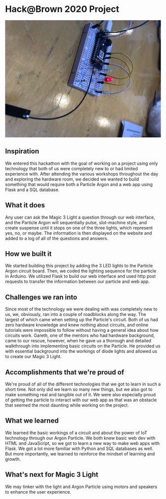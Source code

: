 # Hack@Brown 2020 Project
![Magic 3 Light](IMG_1151.jpg)
## Inspiration
We entered this hackathon with the goal of working on a project using only technology that both of us were completely new to or had limited experience with. After attending the various workshops throughout the day and exploring the hardware room, we decided we wanted to build something that would require both a Particle Argon and a web app using Flask and a SQL database.

## What it does
Any user can ask the Magic 3 Light a question through our web interface, and the Particle Argon will sequentially pulse, slot-machine style, and create suspense until it stops on one of the three lights, which represent yes, no, or maybe. The information is then displayed on the website and added to a log of all of the questions and answers.

## How we built it
We started building this project by adding the 3 LED lights to the Particle Argon circuit board. Then, we coded the lighting sequence for the particle in Arduino. We utilized Flask to build our web interface and used http post requests to transfer the information between our particle and web app.

## Challenges we ran into
Since most of the technology we were dealing with was completely new to us, we, obviously, ran into a couple of roadblocks along the way. The largest of which came when setting up the Particle's circuit. Both of us had zero hardware knowledge and knew nothing about circuits, and online tutorials were impossible to follow without having a general idea about how circuits work. Gareth, one of the mentors who had hardware background, came to our rescue, however, when he gave us a thorough and detailed walkthrough into implementing basic circuits on the Particle. He provided us with essential background into the workings of diode lights and allowed us to create our Magic 3 Light.

## Accomplishments that we're proud of
We're proud of all of the different technologies that we got to learn in such a short time. Not only did we learn so many new things, but we also got to make something real and tangible out of it. We were also especially proud of getting the particle to interact with our web app as that was an obstacle that seemed the most daunting while working on the project.

## What we learned
We learned the basic workings of a circuit and about the power of IoT technology through our Argon Particle. We both knew basic web dev with HTML and JavaScript, so we got to learn a new way to make web apps with Flask. We got a lot more familiar with Python and SQL databases as well. But more importantly, we learned to reinforce the mindset of learning and growth.

## What's next for Magic 3 Light
We may tinker with the light and Argon Particle using motors and speakers to enhance the user experience.
